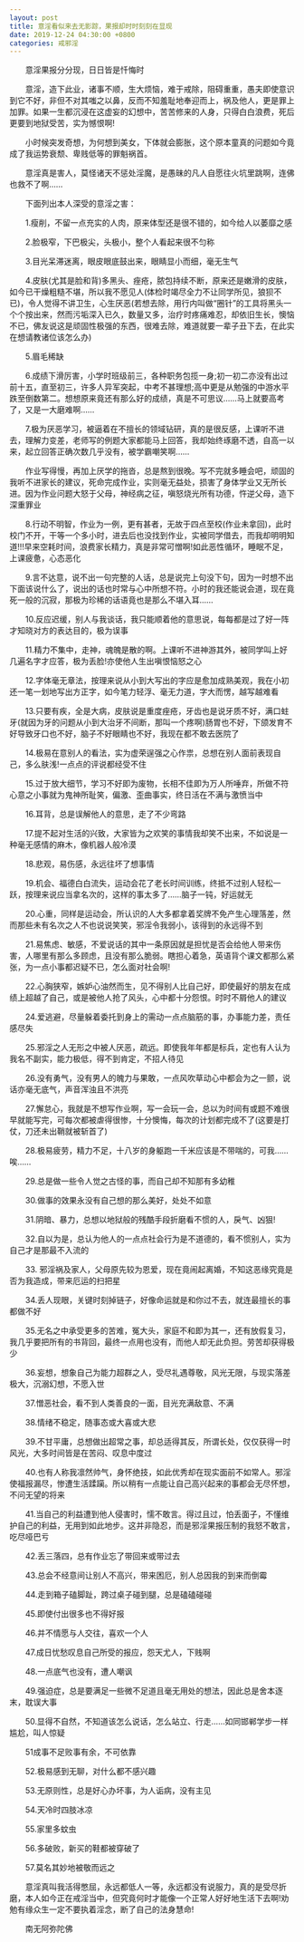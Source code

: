 ```yaml
---
layout: post
title: 意淫看似来去无影踪，果报却时时刻刻在显现
date: 2019-12-24 04:30:00 +0800
categories: 戒邪淫
---
```


　　意淫果报分分现，日日皆是忏悔时
　　意淫，造下此业，诸事不顺，生大烦恼，难于戒除，阻碍重重，愚夫即使意识到它不好，非但不对其嗤之以鼻，反而不知羞耻地奉迎而上，祸及他人，更是罪上加罪。如果一生都沉浸在这虚妄的幻想中，苦苦修来的人身，只得白白浪费，死后更要到地狱受苦，实为憾恨啊!
　　小时候突发奇想，为何想到美女，下体就会膨胀，这个原本童真的问题如今竟成了我运势衰颓、卑贱低等的罪魁祸首。
　　意淫真是害人，莫怪诸天不惩处淫魔，是愚昧的凡人自愿往火坑里跳啊，连佛也救不了啊……
　　下面列出本人深受的意淫之害：
　　1.瘦削，不留一点充实的人肉，原来体型还是很不错的，如今给人以萎靡之感
　　2.脸极窄，下巴极尖，头极小，整个人看起来很不匀称
　　3.目光呆滞迷离，眼皮眼底鼓出来，眼睛显小而细，毫无生气
　　4.皮肤(尤其是脸和背)多黑头、痤疮，脓包持续不断，原来还是嫩滑的皮肤，如今已干燥粗糙不堪，所以我不愿见人(体检时竭尽全力不让同学所见，狼狈不已)，令人觉得不讲卫生，心生厌恶(若想去除，用行内叫做“圈针”的工具将黑头一个个按出来，然而污垢深入已久，数量又多，治疗时疼痛难忍，却依旧生长，懊恼不已，佛友说这是顽固性极强的东西，很难去除，难道就要一辈子丑下去，在此实在想请教诸位该怎么办)
　　5.眉毛稀缺
　　6.成绩下滑厉害，小学时班级前三，各种职务包揽一身;初一初二亦没有出过前十五，直至初三，许多人异军突起，中考不甚理想;高中更是从勉强的中游水平跌至倒数第二。想想原来竟还有那么好的成绩，真是不可思议……马上就要高考了，又是一大磨难啊……
　　7.极为厌恶学习，被逼着在不擅长的领域钻研，真的是很反感，上课听不进去，理解力变差，老师写的例题大家都能马上回答，我却始终琢磨不透，自高一以来，起立回答正确次数几乎没有，被学霸嘲笑啊……
　　作业写得慢，再加上厌学的拖沓，总是熬到很晚。写不完就多睡会吧，顽固的我听不进家长的建议，死命完成作业，实则毫无益处，损害了身体学业又无所长进。因为作业问题大怒于父母，神经病之征，嗔怒烧光所有功德，忤逆父母，造下深重罪业
　　8.行动不明智，作业为一例，更有甚者，无故于四点至校(作业未拿回)，此时校门不开，干等一个多小时，进去后也没找到作业，实被同学借去，而我却明明知道!!!早来空耗时间，浪费家长精力，真是非常可憎啊!如此恶性循环，睡眠不足，上课疲惫，心态恶化
　　9.言不达意，说不出一句完整的人话，总是说完上句没下句，因为一时想不出下面该说什么了，说出的话也时常与心中所想不符。小时的我还能说会道，现在竟死一般的沉寂，那极为珍稀的话语竟也是那么不堪入耳……
　　10.反应迟缓，别人与我谈话，我只能顺着他的意思说，每每都是过了好一阵才知晓对方的表达目的，极为误事
　　11.精力不集中，走神，魂魄是散的啊。上课听不进神游其外，被同学叫上好几遍名字才应答，极为丢脸!亦使他人生出嗔恨恼怒之心
　　12.字体毫无章法，按理来说从小到大写出的字应是愈加成熟美观，我在小初还一笔一划地写出方正字，如今笔力轻浮、毫无力道，字大而愣，越写越难看
　　13.只要有疾，全是大病，皮肤说是重度痤疮，牙齿也是说牙质不好，满口蛀牙(就因为牙的问题从小到大治牙不间断，那叫一个疼啊)肠胃也不好，下颌发育不好导致牙口也不好，脑子不好眼睛也不好，我现在都不敢去医院了
　　14.极易在意别人的看法，实为虚荣逞强之心作祟，总想在别人面前表现自己，多么肤浅!一点点的评说都经受不住
　　15.过于放大细节，学习不好即为废物，长相不佳即为万人所唾弃，所做不符心意之小事就为鬼神所耻笑，偏激、歪曲事实，终日活在不满与激愤当中
　　16.耳背，总是误解他人的意思，走了不少弯路
　　17.提不起对生活的兴致，大家皆为之欢笑的事情我却笑不出来，不如说是一种毫无感情的麻木，像机器人般冷漠
　　18.悲观，易伤感，永远往坏了想事情
　　19.机会、福德白白流失，运动会花了老长时间训练，终抵不过别人轻松一跃，按理来说应当拿名次的，这样的事太多了……脑子一钝，好运就无
　　20.心重，同样是运动会，所认识的人大多都拿着奖牌不免产生心理落差，然而那些未有名次之人不也说说笑笑，邪淫令我弱小，该得到的永远得不到
　　21.易焦虑、敏感，不爱说话的其中一条原因就是担忧是否会给他人带来伤害，人哪里有那么多顾虑，且没有那么脆弱。瞎担心着急，英语背个课文都那么紧张，为一点小事都迟疑不已，怎么面对社会啊!
　　22.心胸狭窄，嫉妒心油然而生，见不得别人比自己好，即使最好的朋友在成绩上超越了自己，或是被他人抢了风头，心中都十分怨恨。时时不屑他人的建议
　　24.爱逃避，尽量躲着委托到身上的需动一点点脑筋的事，办事能力差，责任感尽失
　　25.邪淫之人无形之中被人厌恶，疏远。即使我年年都是标兵，定也有人认为我名不副实，能力极低，得不到肯定，不招人待见
　　26.没有勇气，没有男人的魄力与果敢，一点风吹草动心中都会为之一颤，说话亦毫无底气，声音浑浊且不洪亮
　　27.懈怠心，我就是不想写作业啊，写一会玩一会，总以为时间有或题不难很早就能写完，可每次都被虐得很惨，十分懊悔，每次的计划都完成不了(这要是打仗，刀还未出鞘就被斩首了)
　　28.极易疲劳，精力不足，十八岁的身躯跑一千米应该是不带喘的，可我……唉……
　　29.总是做一些令人觉之古怪的事，而自己却不知那有多幼稚
　　30.做事的效果永没有自己想的那么美好，处处不如意
　　31.阴暗、暴力，总想以地狱般的残酷手段折磨看不惯的人，戾气、凶狠!
　　32.自以为是，总认为他人的一点点社会行为是不道德的，看不惯别人，实为自己才是那最不入流的
　　33. 邪淫祸及家人，父母原先较为恩爱，现在竟闹起离婚，不知这恶缘究竟是否为我造成，带来厄运的扫把星
　　34.丢人现眼，关键时刻掉链子，好像命运就是和你过不去，就连最擅长的事都做不好
　　35.无名之中承受更多的苦难，冤大头，家庭不和即为其一，还有放假复习，我几乎要把所有的书背回，最终一点用也没有，而他人却无此负担。劳苦却获得极少
　　36.妄想，想象自己为能力超群之人，受尽礼遇尊敬，风光无限，与现实落差极大，沉溺幻想，不愿入世
　　37.憎恶社会，看不到人类善良的一面，目光充满敌意、不满
　　38.情绪不稳定，随事态或大喜或大悲
　　39.不甘平庸，总想做出超常之事，却总适得其反，所谓长处，仅仅获得一时风光，大多时间皆是在苦闷、叹息中度过
　　40.也有人称我凛然帅气，身怀绝技，如此优秀却在现实面前不如常人。邪淫使福报漏尽，惨遭生活蹂躏。所以稍有一点能让自己高兴起来的事都会无尽怀想，不问无望的将来
　　41.当自己的利益遭到他人侵害时，懦不敢言。得过且过，怕丢面子，不懂维护自己的利益，无用到如此地步。这并非隐忍，而是邪淫果报压制的我怒不敢言，吃尽哑巴亏
　　42.丢三落四，总有作业忘了带回来或带过去
　　43.总会不经意间让别人不高兴，带来困厄，别人总因我的到来而倒霉
　　44.走到箱子磕脚趾，跨过桌子碰到腿，总是磕磕碰碰
　　45.即使付出很多也不得好报
　　46.并不情愿与人交往，喜欢一个人
　　47.成日忧愁叹息自己所受的报应，怨天尤人，下贱啊
　　48.一点底气也没有，遭人嘲讽
　　49.强迫症，总是要满足一些微不足道且毫无用处的想法，因此总是舍本逐末，耽误大事
　　50.显得不自然，不知道该怎么说话，怎么站立、行走……如同邯郸学步一样尴尬，叫人惊疑
　　51成事不足败事有余，不可依靠
　　52.极易感到无聊，对什么都不感兴趣
　　53.无原则性，总是好心办坏事，为人诟病，没有主见
　　54.天冷时四肢冰凉
　　55.家里多蚊虫
　　56.多破败，新买的鞋都被穿破了
　　57.莫名其妙地被敬而远之
　　意淫真叫我活得憋屈，永远都低人一等，永远都没有说服力，真的是受尽折磨，本人如今正在戒淫当中，但究竟何时才能像一个正常人好好地生活下去啊!劝勉有缘众生一定不要执着淫念，断了自己的法身慧命!
　　南无阿弥陀佛
